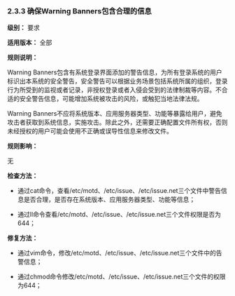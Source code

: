 ### 2.3.3 确保Warning Banners包含合理的信息

**级别：** 要求

**适用版本：** 全部

**规则说明：** 

Warning Banners包含有系统登录界面添加的警告信息，为所有登录系统的用户标识出本系统的安全警告，安全警告可以根据业务场景包括系统所属的组织，登录行为所受到的监视或者记录，非授权登录或者入侵会受到的法律制裁等内容。不合适的安全警告信息，可能增加系统被攻击的风险，或触犯当地法律法规。
 
Warning Banners不应将系统版本、应用服务器类型、功能等暴露给用户，避免攻击者获取到系统信息，实施攻击。除此之外，还需要正确配置文件所有权，否则未经授权的用户可能会使用不正确或误导性信息来修改文件。

**规则影响：**

无

**检查方法：**

* 通过cat命令，查看/etc/motd、/etc/issue、/etc/issue.net三个文件中警告信息是否合理，是否存在系统版本、应用服务器类型、功能等信息；

* 通过ll命令查看/etc/motd、/etc/issue、/etc/issue.net三个文件权限是否为644；

**修复方法：**

* 通过vim命令，修改/etc/motd、/etc/issue、/etc/issue.net三个文件中的告警信息；

* 通过chmod命令修改/etc/motd、/etc/issue、/etc/issue.net三个文件的权限为644；